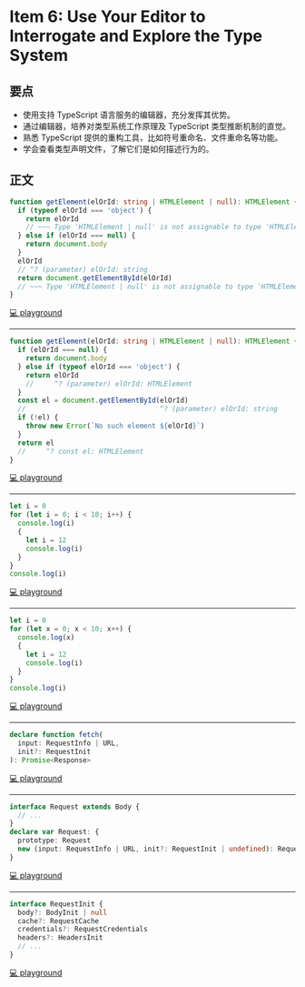 # Item 6: Use Your Editor to Interrogate and Explore the Type System

## 要点

- 使用支持 TypeScript 语言服务的编辑器，充分发挥其优势。
- 通过编辑器，培养对类型系统工作原理及 TypeScript 类型推断机制的直觉。
- 熟悉 TypeScript 提供的重构工具，比如符号重命名、文件重命名等功能。
- 学会查看类型声明文件，了解它们是如何描述行为的。

## 正文

```ts
function getElement(elOrId: string | HTMLElement | null): HTMLElement {
  if (typeof elOrId === 'object') {
    return elOrId
    // ~~~ Type 'HTMLElement | null' is not assignable to type 'HTMLElement'
  } else if (elOrId === null) {
    return document.body
  }
  elOrId
  // ^? (parameter) elOrId: string
  return document.getElementById(elOrId)
  // ~~~ Type 'HTMLElement | null' is not assignable to type 'HTMLElement'
}
```

[💻 playground](https://www.typescriptlang.org/play/?ts=5.4.5#code/GYVwdgxgLglg9mABAcwKZQKIBtUFtVhQAUqWA8gE4CSAJgFyIDOUFMYyiAPogBIAqAWQAy2PAShdEYEFiwBKBv2Gj8hRAG8AUIkQxgiIlACeAB1Rx9pSrUQBee4gDkcAEYArVNEdyN2nYgp0EAokK2oaAG4-HQB6GMQAPyTEPlNUJyURHFUJbmlZR11GKTgJAENGRhhkMDKXHEQoOEa0jMEssUJHPwBfRFJGdL0DMJt7WykZeV9-AKCQxBo4CBAcgDoXOBojKJ0ev1GaPzjEAD0AfgMTMooy-ChUCh9DhmZWdj9AqGCkJZX1tCYbLiABCRloJHI4Tku0QJySCRSrUcmRU4kk+SwhRgxTApUQFSqNTqDSaLTMbWUwK6mn2QA)

---

```ts
function getElement(elOrId: string | HTMLElement | null): HTMLElement {
  if (elOrId === null) {
    return document.body
  } else if (typeof elOrId === 'object') {
    return elOrId
    //     ^? (parameter) elOrId: HTMLElement
  }
  const el = document.getElementById(elOrId)
  //                                 ^? (parameter) elOrId: string
  if (!el) {
    throw new Error(`No such element ${elOrId}`)
  }
  return el
  //     ^? const el: HTMLElement
}
```

[💻 playground](https://www.typescriptlang.org/play/?ts=5.4.5#code/GYVwdgxgLglg9mABAcwKZQKIBtUFtVhQAUqWA8gE4CSAJgFyIDOUFMYyAPgBIAqAsgBlseAlA5gQWLAEoGvQcPyFEAbwBQiRDGCIS5ajUQBeE4glTpqjZsQV0ICkhpwIIJVAB0AIzg0AngDc1gC+iKSMqFo6RFB+AA6ocDqklLTGpgDkcF4AVqjQGZbqNrb2jmH6tEElAPQ1JYgAegD8unEAhhTt+FCoFJYpBnL8QjjuIdYQCMwVxojOru4eaJhjogBCfrR6qTTS1Yh1DccnpyctbZ3d6H0DlfRMLGzI1tq6AISkRdaaUAAWFDgAHczKgQRgKICKEQAAYAOTgTBAED+FREygAJCpBrRgjD9hNNHYoA4kKQDkcShcpmAZqRhgo1oQ1ME1EA)

---

```ts
let i = 0
for (let i = 0; i < 10; i++) {
  console.log(i)
  {
    let i = 12
    console.log(i)
  }
}
console.log(i)
```

[💻 playground](https://www.typescriptlang.org/play/?ts=5.4.5#code/DYUwLgBAlhC8EAYDcAoAZgewE4QBSkhnmWggB4IBGEqAaloEoIBvFCCAYwwDsBnDUADpgGAOa4oDVO1bt2BUvEoAmaXK58BIYWIlS2EAL4pjG-kJHjJqIA)

---

```ts
let i = 0
for (let x = 0; x < 10; x++) {
  console.log(x)
  {
    let i = 12
    console.log(i)
  }
}
console.log(i)
```

[💻 playground](https://www.typescriptlang.org/play/?ts=5.4.5#code/DYUwLgBAlhC8EAYDcAoAZgewE4QBSkgA85EkJiAeCARmXIGp6BKCAbxQggGMMA7AZwygAdMAwBzXISapO7TpwLQS1AEyyFPAUJCiJuKDI4QAvijNbBIsZMOogA)

---

```ts
declare function fetch(
  input: RequestInfo | URL,
  init?: RequestInit
): Promise<Response>
```

[💻 playground](https://www.typescriptlang.org/play/?ts=5.4.5#code/CYUwxgNghgTiAEAzArgOzAFwJYHtVJAzAAsAKAKHni1QAdkMAueAJRAEdkQBnDASVSIc8AD7wAqiwAyAGmqosGAPzM2nHvwUZyASmYAFGDgC2WbiAA8bbrTzmAfAG5yQA)

---

```ts
interface Request extends Body {
  // ...
}
declare var Request: {
  prototype: Request
  new (input: RequestInfo | URL, init?: RequestInit | undefined): Request
}
```

[💻 playground](https://www.typescriptlang.org/play/?ts=5.4.5#code/JYOwLgpgTgZghgYwgAgEoQI4FcIGczIQAekIAJrsgEID2ZAnsgN4BQyyA9B8gHR8sBfFmQgIANnCgoAbpLSYc+AFzM2yAA5QaYbfXUQV6bHjABuNSAgB3ABSh1WMIYUmAkiBg1kAH2QBVVAAZABpkUGAwAH5nY3x3CJ9kLHIIGFAIMgBKGMUzQXMgA)

---

```ts
interface RequestInit {
  body?: BodyInit | null
  cache?: RequestCache
  credentials?: RequestCredentials
  headers?: HeadersInit
  // ...
}
```

[💻 playground](https://www.typescriptlang.org/play/?ts=5.4.5#code/JYOwLgpgTgZghgYwgAgEoQI4FcIGcwCSIwYyA3gFDLIBGA9gCYCeA-AFzIBCjTRJyAH2QgsAG1EBuKsgSIAFhHZpMOfAGF5EKdQRQIDCOGBxRuJemx4wavQaMnc25ArgGoZjgAkIr6Lj5gTgD0QcgAdBEUAL4UQA)
